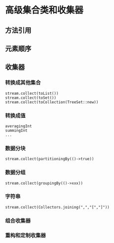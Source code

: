 # 高级集合类和收集器
## 方法引用
## 元素顺序
## 收集器
### 转换成其他集合
    stream.collect(toList())
    stream.collect(toSet())
    stream.collect(toCollection(TreeSet::new))
### 转换成值
    averagingInt
    summingInt
    ...
### 数据分块
    stream.collect(partitioningBy(()->true)) 
### 数据分组
    stream.collect(groupingBy(()->xxx))
### 字符串
    stream.collect(Collectors.joining(",","[","]"))
### 组合收集器
### 重构和定制收集器

    
